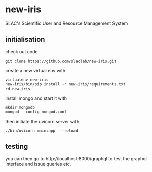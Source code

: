 # new-iris
SLAC's Scientific User and Resource Management System

## initialisation

check out code

    git clone https://github.com/slaclab/new-iris.git

create a new virtual env with

    virtualenv new-iris
    new-iris/bin/pip install -r new-iris/requirements.txt
    cd new-iris

install mongo and start it with

    mkdir mongodb
    mongod --config mongod.conf

then initiate the uvicorn server with

    ./bin/uvicorn main:app  --reload
    
## testing

you can then go to http://localhost:8000/graphql to test the graphql interface and issue queries etc.